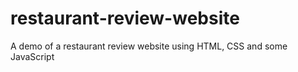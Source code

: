 # restaurant-review-website
A demo of a restaurant review website using HTML, CSS and some JavaScript
